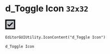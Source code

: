 # d_Toggle Icon `32x32`
<img src="/img/d_Toggle%20Icon.png" width=32 height=32>

``` CSharp
EditorGUIUtility.IconContent("d_Toggle Icon")
```
```
d_Toggle Icon
```
